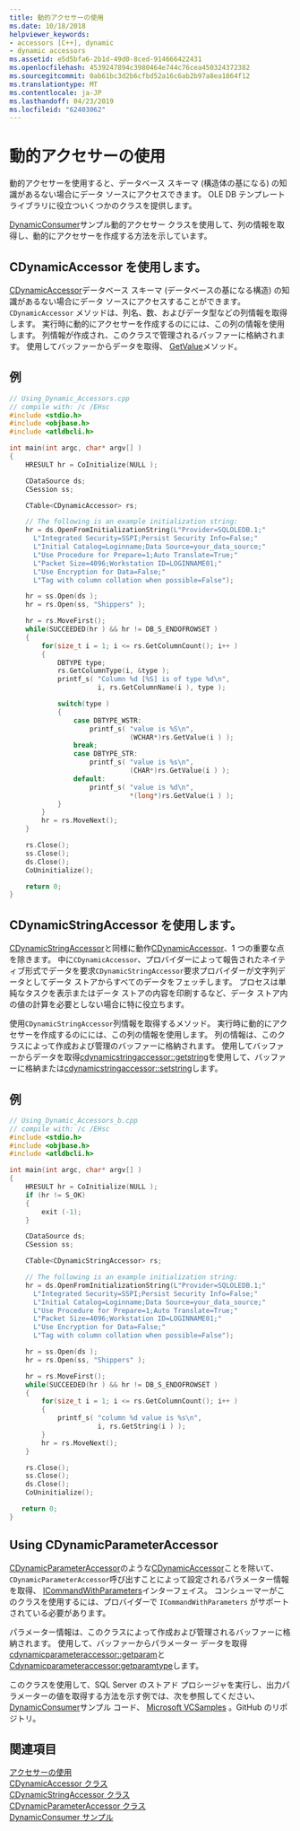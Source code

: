 ```yaml
---
title: 動的アクセサーの使用
ms.date: 10/18/2018
helpviewer_keywords:
- accessors [C++], dynamic
- dynamic accessors
ms.assetid: e5d5bfa6-2b1d-49d0-8ced-914666422431
ms.openlocfilehash: 4539247894c3980464e744c76cea450324372382
ms.sourcegitcommit: 0ab61bc3d2b6cfbd52a16c6ab2b97a8ea1864f12
ms.translationtype: MT
ms.contentlocale: ja-JP
ms.lasthandoff: 04/23/2019
ms.locfileid: "62403062"
---
```

# <a name="using-dynamic-accessors"></a>動的アクセサーの使用

動的アクセサーを使用すると、データベース スキーマ (構造体の基になる) の知識があるない場合にデータ ソースにアクセスできます。 OLE DB テンプレート ライブラリに役立ついくつかのクラスを提供します。

[DynamicConsumer](https://github.com/Microsoft/VCSamples/tree/master/VC2008Samples/ATL/OLEDB/Consumer/DynamicConsumer)サンプル動的アクセサー クラスを使用して、列の情報を取得し、動的にアクセサーを作成する方法を示しています。

## <a name="using-cdynamicaccessor"></a>CDynamicAccessor を使用します。

[CDynamicAccessor](../../data/oledb/cdynamicaccessor-class.md)データベース スキーマ (データベースの基になる構造) の知識があるない場合にデータ ソースにアクセスすることができます。 `CDynamicAccessor` メソッドは、列名、数、およびデータ型などの列情報を取得します。 実行時に動的にアクセサーを作成するのにには、この列の情報を使用します。 列情報が作成され、このクラスで管理されるバッファーに格納されます。 使用してバッファーからデータを取得、 [GetValue](../../data/oledb/cdynamicaccessor-getvalue.md)メソッド。

## <a name="example"></a>例

```cpp
// Using_Dynamic_Accessors.cpp
// compile with: /c /EHsc
#include <stdio.h>
#include <objbase.h>
#include <atldbcli.h>

int main(int argc, char* argv[] )
{
    HRESULT hr = CoInitialize(NULL );

    CDataSource ds;
    CSession ss;

    CTable<CDynamicAccessor> rs;

    // The following is an example initialization string:
    hr = ds.OpenFromInitializationString(L"Provider=SQLOLEDB.1;"
      L"Integrated Security=SSPI;Persist Security Info=False;"
      L"Initial Catalog=Loginname;Data Source=your_data_source;"
      L"Use Procedure for Prepare=1;Auto Translate=True;"
      L"Packet Size=4096;Workstation ID=LOGINNAME01;"
      L"Use Encryption for Data=False;"
      L"Tag with column collation when possible=False");

    hr = ss.Open(ds );
    hr = rs.Open(ss, "Shippers" );

    hr = rs.MoveFirst();
    while(SUCCEEDED(hr ) && hr != DB_S_ENDOFROWSET )
    {
        for(size_t i = 1; i <= rs.GetColumnCount(); i++ )
        {
            DBTYPE type;
            rs.GetColumnType(i, &type );
            printf_s( "Column %d [%S] is of type %d\n",
                      i, rs.GetColumnName(i ), type );

            switch(type )
            {
                case DBTYPE_WSTR:
                    printf_s( "value is %S\n",
                              (WCHAR*)rs.GetValue(i ) );
                break;
                case DBTYPE_STR:
                    printf_s( "value is %s\n",
                              (CHAR*)rs.GetValue(i ) );
                default:
                    printf_s( "value is %d\n",
                              *(long*)rs.GetValue(i ) );
            }
        }
        hr = rs.MoveNext();
    }

    rs.Close();
    ss.Close();
    ds.Close();
    CoUninitialize();

    return 0;
}
```

## <a name="using-cdynamicstringaccessor"></a>CDynamicStringAccessor を使用します。

[CDynamicStringAccessor](../../data/oledb/cdynamicstringaccessor-class.md)と同様に動作[CDynamicAccessor](../../data/oledb/cdynamicaccessor-class.md)、1 つの重要な点を除きます。 中に`CDynamicAccessor`、プロバイダーによって報告されたネイティブ形式でデータを要求`CDynamicStringAccessor`要求プロバイダーが文字列データとしてデータ ストアからすべてのデータをフェッチします。 プロセスは単純なタスクを表示またはデータ ストアの内容を印刷するなど、データ ストア内の値の計算を必要としない場合に特に役立ちます。

使用`CDynamicStringAccessor`列情報を取得するメソッド。 実行時に動的にアクセサーを作成するのにには、この列の情報を使用します。 列の情報は、このクラスによって作成および管理のバッファーに格納されます。 使用してバッファーからデータを取得[cdynamicstringaccessor::getstring](../../data/oledb/cdynamicstringaccessor-getstring.md)を使用して、バッファーに格納または[cdynamicstringaccessor::setstring](../../data/oledb/cdynamicstringaccessor-setstring.md)します。

## <a name="example"></a>例

```cpp
// Using_Dynamic_Accessors_b.cpp
// compile with: /c /EHsc
#include <stdio.h>
#include <objbase.h>
#include <atldbcli.h>

int main(int argc, char* argv[] )
{
    HRESULT hr = CoInitialize(NULL );
    if (hr != S_OK)
    {
        exit (-1);
    }

    CDataSource ds;
    CSession ss;

    CTable<CDynamicStringAccessor> rs;

    // The following is an example initialization string:
    hr = ds.OpenFromInitializationString(L"Provider=SQLOLEDB.1;"
      L"Integrated Security=SSPI;Persist Security Info=False;"
      L"Initial Catalog=Loginname;Data Source=your_data_source;"
      L"Use Procedure for Prepare=1;Auto Translate=True;"
      L"Packet Size=4096;Workstation ID=LOGINNAME01;"
      L"Use Encryption for Data=False;"
      L"Tag with column collation when possible=False");

    hr = ss.Open(ds );
    hr = rs.Open(ss, "Shippers" );

    hr = rs.MoveFirst();
    while(SUCCEEDED(hr ) && hr != DB_S_ENDOFROWSET )
    {
        for(size_t i = 1; i <= rs.GetColumnCount(); i++ )
        {
            printf_s( "column %d value is %s\n",
                      i, rs.GetString(i ) );
        }
        hr = rs.MoveNext();
    }

    rs.Close();
    ss.Close();
    ds.Close();
    CoUninitialize();

   return 0;
}
```

## <a name="using-cdynamicparameteraccessor"></a>Using CDynamicParameterAccessor

[CDynamicParameterAccessor](../../data/oledb/cdynamicparameteraccessor-class.md)のような[CDynamicAccessor](../../data/oledb/cdynamicaccessor-class.md)ことを除いて、`CDynamicParameterAccessor`呼び出すことによって設定されるパラメーター情報を取得、 [ICommandWithParameters](/sql/relational-databases/native-client-ole-db-interfaces/icommandwithparameters)インターフェイス。 コンシューマーがこのクラスを使用するには、プロバイダーで `ICommandWithParameters` がサポートされている必要があります。

パラメーター情報は、このクラスによって作成および管理されるバッファーに格納されます。 使用して、バッファーからパラメーター データを取得[cdynamicparameteraccessor::getparam](../../data/oledb/cdynamicparameteraccessor-getparam.md)と[Cdynamicparameteraccessor:getparamtype](../../data/oledb/cdynamicparameteraccessor-getparamtype.md)します。

このクラスを使用して、SQL Server のストアド プロシージャを実行し、出力パラメーターの値を取得する方法を示す例では、次を参照してください、 [DynamicConsumer](https://github.com/Microsoft/VCSamples/tree/master/VC2008Samples/ATL/OLEDB/Consumer/DynamicConsumer)サンプル コード、 [Microsoft VCSamples](https://github.com/Microsoft/VCSamples) 。GitHub のリポジトリ。

## <a name="see-also"></a>関連項目

[アクセサーの使用](../../data/oledb/using-accessors.md)<br/>
[CDynamicAccessor クラス](../../data/oledb/cdynamicaccessor-class.md)<br/>
[CDynamicStringAccessor クラス](../../data/oledb/cdynamicstringaccessor-class.md)<br/>
[CDynamicParameterAccessor クラス](../../data/oledb/cdynamicparameteraccessor-class.md)<br/>
[DynamicConsumer サンプル](https://github.com/Microsoft/VCSamples/tree/master/VC2008Samples/ATL/OLEDB/Consumer/DynamicConsumer)
